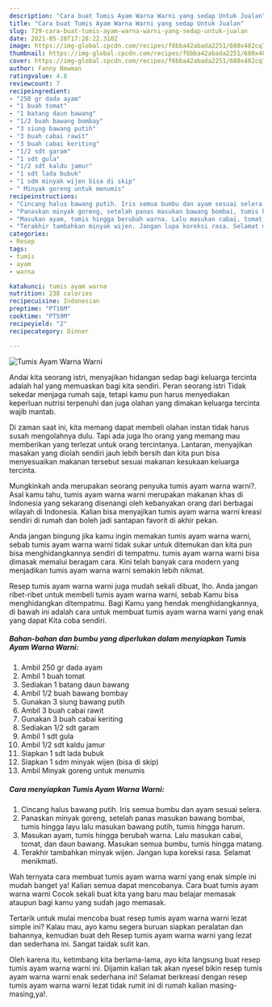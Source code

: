 ```yaml
---
description: "Cara buat Tumis Ayam Warna Warni yang sedap Untuk Jualan"
title: "Cara buat Tumis Ayam Warna Warni yang sedap Untuk Jualan"
slug: 729-cara-buat-tumis-ayam-warna-warni-yang-sedap-untuk-jualan
date: 2021-05-28T17:28:22.310Z
image: https://img-global.cpcdn.com/recipes/f6bba42abada2251/680x482cq70/tumis-ayam-warna-warni-foto-resep-utama.jpg
thumbnail: https://img-global.cpcdn.com/recipes/f6bba42abada2251/680x482cq70/tumis-ayam-warna-warni-foto-resep-utama.jpg
cover: https://img-global.cpcdn.com/recipes/f6bba42abada2251/680x482cq70/tumis-ayam-warna-warni-foto-resep-utama.jpg
author: Fanny Newman
ratingvalue: 4.8
reviewcount: 7
recipeingredient:
- "250 gr dada ayam"
- "1 buah tomat"
- "1 batang daun bawang"
- "1/2 buah bawang bombay"
- "3 siung bawang putih"
- "3 buah cabai rawit"
- "3 buah cabai keriting"
- "1/2 sdt garam"
- "1 sdt gula"
- "1/2 sdt kaldu jamur"
- "1 sdt lada bubuk"
- "1 sdm minyak wijen bisa di skip"
- " Minyak goreng untuk menumis"
recipeinstructions:
- "Cincang halus bawang putih. Iris semua bumbu dan ayam sesuai selera."
- "Panaskan minyak goreng, setelah panas masukan bawang bombai, tumis hingga layu lalu masukan bawang putih, tumis hingga harum."
- "Masukan ayam, tumis hingga berubah warna. Lalu masukan cabai, tomat, dan daun bawang. Masukan semua bumbu, tumis hingga matang."
- "Terakhir tambahkan minyak wijen. Jangan lupa koreksi rasa. Selamat menikmati."
categories:
- Resep
tags:
- tumis
- ayam
- warna

katakunci: tumis ayam warna 
nutrition: 238 calories
recipecuisine: Indonesian
preptime: "PT16M"
cooktime: "PT59M"
recipeyield: "2"
recipecategory: Dinner

---
```



![Tumis Ayam Warna Warni](https://img-global.cpcdn.com/recipes/f6bba42abada2251/680x482cq70/tumis-ayam-warna-warni-foto-resep-utama.jpg)

Andai kita seorang istri, menyajikan hidangan sedap bagi keluarga tercinta adalah hal yang memuaskan bagi kita sendiri. Peran seorang istri Tidak sekedar menjaga rumah saja, tetapi kamu pun harus menyediakan keperluan nutrisi terpenuhi dan juga olahan yang dimakan keluarga tercinta wajib mantab.

Di zaman  saat ini, kita memang dapat membeli olahan instan tidak harus susah mengolahnya dulu. Tapi ada juga lho orang yang memang mau memberikan yang terlezat untuk orang tercintanya. Lantaran, menyajikan masakan yang diolah sendiri jauh lebih bersih dan kita pun bisa menyesuaikan makanan tersebut sesuai makanan kesukaan keluarga tercinta. 



Mungkinkah anda merupakan seorang penyuka tumis ayam warna warni?. Asal kamu tahu, tumis ayam warna warni merupakan makanan khas di Indonesia yang sekarang disenangi oleh kebanyakan orang dari berbagai wilayah di Indonesia. Kalian bisa menyajikan tumis ayam warna warni kreasi sendiri di rumah dan boleh jadi santapan favorit di akhir pekan.

Anda jangan bingung jika kamu ingin memakan tumis ayam warna warni, sebab tumis ayam warna warni tidak sukar untuk ditemukan dan kita pun bisa menghidangkannya sendiri di tempatmu. tumis ayam warna warni bisa dimasak memalui beragam cara. Kini telah banyak cara modern yang menjadikan tumis ayam warna warni semakin lebih nikmat.

Resep tumis ayam warna warni juga mudah sekali dibuat, lho. Anda jangan ribet-ribet untuk membeli tumis ayam warna warni, sebab Kamu bisa menghidangkan ditempatmu. Bagi Kamu yang hendak menghidangkannya, di bawah ini adalah cara untuk membuat tumis ayam warna warni yang enak yang dapat Kita coba sendiri.

<!--inarticleads1-->

##### Bahan-bahan dan bumbu yang diperlukan dalam menyiapkan Tumis Ayam Warna Warni:

1. Ambil 250 gr dada ayam
1. Ambil 1 buah tomat
1. Sediakan 1 batang daun bawang
1. Ambil 1/2 buah bawang bombay
1. Gunakan 3 siung bawang putih
1. Ambil 3 buah cabai rawit
1. Gunakan 3 buah cabai keriting
1. Sediakan 1/2 sdt garam
1. Ambil 1 sdt gula
1. Ambil 1/2 sdt kaldu jamur
1. Siapkan 1 sdt lada bubuk
1. Siapkan 1 sdm minyak wijen (bisa di skip)
1. Ambil  Minyak goreng untuk menumis




<!--inarticleads2-->

##### Cara menyiapkan Tumis Ayam Warna Warni:

1. Cincang halus bawang putih. Iris semua bumbu dan ayam sesuai selera.
1. Panaskan minyak goreng, setelah panas masukan bawang bombai, tumis hingga layu lalu masukan bawang putih, tumis hingga harum.
1. Masukan ayam, tumis hingga berubah warna. Lalu masukan cabai, tomat, dan daun bawang. Masukan semua bumbu, tumis hingga matang.
1. Terakhir tambahkan minyak wijen. Jangan lupa koreksi rasa. Selamat menikmati.




Wah ternyata cara membuat tumis ayam warna warni yang enak simple ini mudah banget ya! Kalian semua dapat mencobanya. Cara buat tumis ayam warna warni Cocok sekali buat kita yang baru mau belajar memasak ataupun bagi kamu yang sudah jago memasak.

Tertarik untuk mulai mencoba buat resep tumis ayam warna warni lezat simple ini? Kalau mau, ayo kamu segera buruan siapkan peralatan dan bahannya, kemudian buat deh Resep tumis ayam warna warni yang lezat dan sederhana ini. Sangat taidak sulit kan. 

Oleh karena itu, ketimbang kita berlama-lama, ayo kita langsung buat resep tumis ayam warna warni ini. Dijamin kalian tak akan nyesel bikin resep tumis ayam warna warni enak sederhana ini! Selamat berkreasi dengan resep tumis ayam warna warni lezat tidak rumit ini di rumah kalian masing-masing,ya!.

